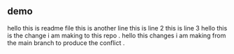  ## demo 
hello this is readme file 
this is another line 
this is line 2 
this is line 3
hello this is the change i am making to this repo .
hello this changes i am making from the main branch to produce the conflict .

